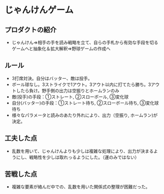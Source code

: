 # じゃんけんゲーム

## プロダクトの紹介
- じゃんけん⇒相手の手を読み戦略を立て、自らの手札から有効な手段を切るゲームへと抽象化＆拡大解釈⇒野球ゲームの作成へ

## ルール
- 3打席対決。自分はバッター、敵は投手。
- ボール球なし。3ストライクで1アウト。3アウト以内に打てたら勝ち。3アウトしたら負け。野手側の出力は空振りとホームランのみ
- 敵(投手)の手段：①ストレート, ②スローボール, ③変化球
- 自分(バッター)の手段：①ストレート待ち, ②スローボール待ち, ③変化球待ち
- 様々なパラメータと読みのあたり外れにより、出力（空振り, ホームラン)が決定。


## 工夫した点
- 乱数を用いて、じゃんけんよりも少しは複雑な処理により、出力が決まるようにし、戦略性を少しは取れっるようにした。（運のみではない）

## 苦戦した点
- 複雑な要素が絡んだ中での、乱数を用いた関係式の整理が困難だった。